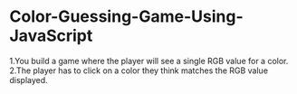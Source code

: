 # Color-Guessing-Game-Using-JavaScript
1.You build a game where the player will see a single RGB value for a color. 2.The player has to click on a color they think matches the RGB value displayed.
